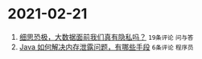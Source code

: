 # 2021-02-21

1. [细思恐极，大数据面前我们真有隐私吗？](https://www.v2ex.com/t/754778) `19条评论` `问与答`
1. [Java 如何解决内存泄露问题，有哪些手段](https://www.v2ex.com/t/754770) `6条评论` `程序员`
